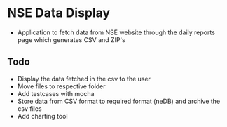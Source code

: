 # NSE Data Display
- Application to fetch data from NSE website through the daily reports page which generates CSV and ZIP's

## Todo
- Display the data fetched in the csv to the user
- Move files to respective folder
- Add testcases with mocha
- Store data from CSV format to required format (neDB) and archive the csv files
- Add charting tool
